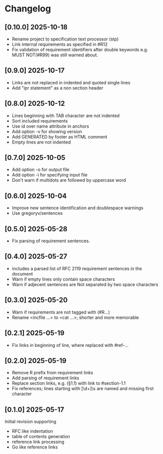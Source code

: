 # Changelog

## [0.10.0] 2025-10-18

- Rename project to specification text processor (stp)
- Link internal requirements as specified in #R12
- Fix validation of requirement identifiers after double keywords
  e.g. MUST NOT(#R99) was still warned about.

## [0.9.0] 2025-10-17

- Links are not replaced in indented and quoted single lines
- Add "ipr statement" as a non section header

## [0.8.0] 2025-10-12

- Lines beginning with TAB character are not indented
- Sort included requirements
- Use id over name attribute in anchors
- Add option -v for showing version
- Add GENERATED by footer as HTML comment
- Empty lines are not indented

## [0.7.0] 2025-10-05

- Add option -o for output file
- Add option -i for specifying input file
- Don't warn if multidots are followed by uppercase word

## [0.6.0] 2025-10-04

- Improve new sentence identification and doublespace warnings
- Use gregoryv/sentences

## [0.5.0] 2025-05-28

- Fix parsing of requirement sentences.

## [0.4.0] 2025-05-27

- <list of requirements> includes a parsed list of RFC 2119
  requirement sentences in the document
- Warn if empty lines only contain space characters
- Warn if adjecent sentences are Not separated by two space characters

## [0.3.0] 2025-05-20

- Warn if requirements are not tagged with (#R...)
- Rename <incfile ...> to <cat ...>; shorter and more memorable

## [0.2.1] 2025-05-19

- Fix links in beginning of line, where replaced with #ref-...

## [0.2.0] 2025-05-19

- Remove R prefix from requirement links
- Add parsing of requirement links
- Replace section links, e.g. (§1.1) with link to #section-1.1
- Fix references; lines starting with [\d+]\s are named and
  missing first character
  

## [0.1.0] 2025-05-17

Initial revision supporting 

- RFC like indentation
- table of contents generation
- reference link processing
- Go like reference links

